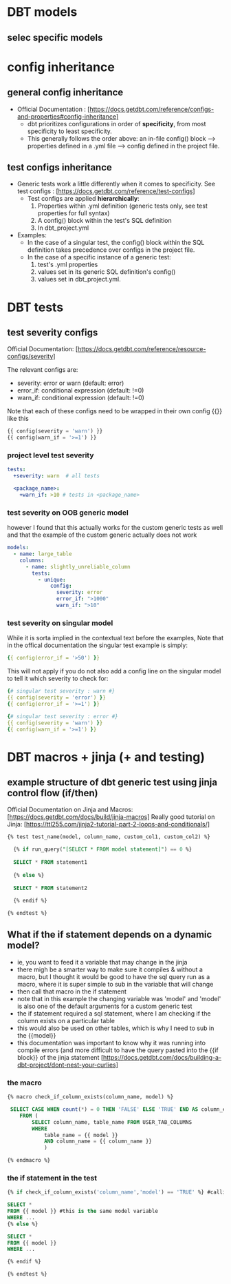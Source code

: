 # DBT models

## selec specific models 

# config inheritance

## general config inheritance
- Official Documentation : [https://docs.getdbt.com/reference/configs-and-properties#config-inheritance]
  - dbt prioritizes configurations in order of <b>specificity</b>, from most specificity to least specificity.
  - This generally follows the order above: an in-file config() block --> properties defined in a .yml file --> config defined in the project file.

## test configs inheritance
- Generic tests work a little differently when it comes to specificity. See test configs : [https://docs.getdbt.com/reference/test-configs]
  - Test configs are applied <b>hierarchically</b>:
    1. Properties within .yml definition (generic tests only, see test properties for full syntax)
    2. A config() block within the test's SQL definition
    3. In dbt_project.yml
- Examples: 
  - In the case of a singular test, the config() block within the SQL definition takes precedence over configs in the project file.
  - In the case of a specific instance of a generic test:
    1. test's .yml properties 
    2. values set in its generic SQL definition's config()
    3. values set in dbt_project.yml.

# DBT tests

## test severity configs 
Official Documentation: [https://docs.getdbt.com/reference/resource-configs/severity]

The relevant configs are:
- severity: error or warn (default: error)
- error_if: conditional expression (default: !=0)
- warn_if: conditional expression (default: !=0)

Note that each of these configs need to be wrapped in their own config {{}} like this

```python
{{ config(severity = 'warn') }}
{{ config(warn_if = '>=1') }}
```

### project level test severity 

```yaml
tests:
  +severity: warn  # all tests

  <package_name>:
    +warn_if: >10 # tests in <package_name>
```

### test severity on OOB generic model
however I found that this actually works for the custom generic tests as well and that the example of the custom generic actually does not work

```yml
models:
  - name: large_table
    columns:
      - name: slightly_unreliable_column
        tests:
          - unique:
              config:
                severity: error
                error_if: ">1000"
                warn_if: ">10"
```

### test severity on singular model
While it is sorta implied in the contextual text before the examples, 
Note that in the offical documentation the singular test example is simply: 
```yaml
{{ config(error_if = '>50') }}
```
This will not apply if you do not also add a config line on the singular model to tell it which severity to check for:

```yaml
{# singular test severity : warn #}
{{ config(severity = 'error') }}
{{ config(error_if = '>=1') }}

{# singular test severity : error #}
{{ config(severity = 'warn') }}
{{ config(warn_if = '>=1') }}
```

# DBT macros + jinja (+ and testing) 

## example structure of dbt generic test using jinja control flow (if/then)
Official Documentation on Jinja and Macros: [https://docs.getdbt.com/docs/build/jinja-macros]
Really good tutorial on Jinja: [https://ttl255.com/jinja2-tutorial-part-2-loops-and-conditionals/]

```sql
{% test test_name(model, column_name, custom_col1, custom_col2) %}

  {% if run_query("[SELECT * FROM model statement]") == 0 %}
  
  SELECT * FROM statement1 
  
  {% else %}
  
  SELECT * FROM statement2 
  
  {% endif %}

{% endtest %}
```
## What if the if statement depends on a dynamic model?
- ie, you want to feed it a variable that may change in the jinja
- there migh be a smarter way to make sure it compiles & without a macro, but I thought it would be good to have the sql query run as a macro, where it is super simple to sub in the variable that will change
- then call that macro in the if statement
- note that in this example the changing variable was 'model' and 'model' is also one of the default arguments for a custom generic test
- the if statement required a sql statement, where I am checking if the column exists on a particular table
- this would also be used on other tables, which is why I need to sub in the {{model}}
- this documentation was important to know why it was running into compile errors (and more difficult to have the query pasted into the {{if block}} of the jinja statement [https://docs.getdbt.com/docs/building-a-dbt-project/dont-nest-your-curlies]

### the macro 
```sql
{% macro check_if_column_exists(column_name, model) %}

 SELECT CASE WHEN count(*) = 0 THEN 'FALSE' ELSE 'TRUE' END AS column_existence
    FROM (
        SELECT column_name, table_name FROM USER_TAB_COLUMNS
        WHERE 
            table_name = {{ model }}
            AND column_name = {{ column_name }}
            )

{% endmacro %}
```
### the if statement in the test 
```sql
{% if check_if_column_exists('column_name','model') == 'TRUE' %} #calling the macro

SELECT *    
FROM {{ model }} #this is the same model variable 
WHERE ...
{% else %}

SELECT * 
FROM {{ model }}
WHERE ...

{% endif %}

{% endtest %}
``` 
